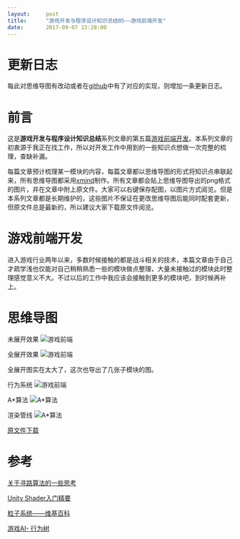 ```yaml
---
layout:     post
title:      "游戏开发与程序设计知识总结05——游戏前端开发"
date:       2017-09-07 13:28:00
---
```


# 更新日志

每此对思维导图有改动或者在[github](https://github.com/AllenKashiwa/StudyUnity)中有了对应的实现，则增加一条更新日志。

# 前言

这是**游戏开发与程序设计知识总结**系列文章的第五篇[游戏前端开发](http://baizihan.com/2017/09/game_development/)。本系列文章的初衷源于我正在找工作，所以对开发工作中用到的一些知识点想做一次完整的梳理，查缺补漏。

每篇文章预计梳理某一模块的内容，每篇文章都以思维导图的形式将知识点串联起来，所有思维导图都采用[xmind](http://www.xmindchina.net/)制作。所有文章都会贴上思维导图导出的png格式的图片，并在文章中附上原文件。大家可以右键保存配图，以图片方式阅览。但是本系列文章都是长期维护的，这些图片不保证在更改思维导图后能同时配套更新，但原文件总是最新的，所以建议大家下载原文件阅览。

# 游戏前端开发

进入游戏行业两年以来，多数时候接触的都是战斗相关的技术，本篇文章由于自己才疏学浅也仅能对自己稍稍熟悉一些的模块做点整理，大量未接触过的模块此时整理感觉意义不大。不过以后的工作中我应该会接触到更多的模块吧，到时候再补上。

# 思维导图

未展开效果
![游戏前端](http://baizihan.com/assets/images/in-post/game_develop/game_develop.png)

全展开效果
![游戏前端](http://baizihan.com/assets/images/in-post/game_develop/game_develop_all.png)

全展开图实在太大了，这次也导出了几张子模块的图。

行为系统
![游戏前端](http://baizihan.com/assets/images/in-post/game_develop/behavior_system.png)

A*算法
![A*算法](http://baizihan.com/assets/images/in-post/game_develop/A_Star.png)

渲染管线
![A*算法](http://baizihan.com/assets/images/in-post/game_develop/render_pipeline.png)

[原文件下载](http://baizihan.com/assets/files/game_develop.xmind)

# 参考

[关于寻路算法的一些思考](http://blog.jobbole.com/71044/)

[Unity Shader入门精要](https://book.douban.com/subject/26821639/)

[粒子系统——维基百科](https://zh.wikipedia.org/zh-hans/%E7%B2%92%E5%AD%90%E7%B3%BB%E7%BB%9F)

[游戏AI- 行为树](https://zhuanlan.zhihu.com/p/19890016)